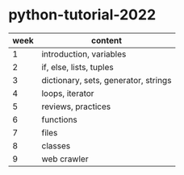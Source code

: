 # python-tutorial-2022


| week  |                content                  |
|-------|-----------------------------------------|
|   1   |   introduction, variables               |
|   2   |   if, else, lists, tuples               |
|   3   |   dictionary, sets, generator, strings  |
|   4   |   loops, iterator                       |
|   5   |   reviews, practices                    |
|   6   |   functions                             |
|   7   |   files                                 |
|   8   |   classes                               |
|   9   |   web crawler                           |
